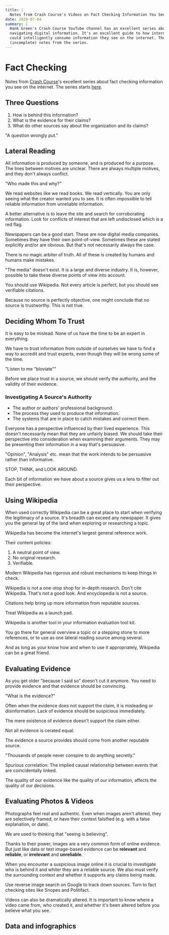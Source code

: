 ```yaml
---
title: |
  Notes from Crash Course's Videos on Fact Checking Information You See On The Internet
date: 2020-07-04
summary: |
  Hank Green's Crash Course YouTube channel has an excellent series about
  navigating digital information. It's an excellent guide to how internet users
  could intelligently consume information they see on the internet. These are my
  (incomplete) notes from the series.
---
```

# Fact Checking

Notes from [Crash Course]'s excellent
series about fact checking information you see on the internet. The series
starts [here](https://www.youtube.com/watch?v=pLlv2o6UfTU).

[Crash Course]: https://www.youtube.com/channel/UCX6b17PVsYBQ0ip5gyeme-Q

## Three Questions

1. How is behind this information?
2. What is the evidence for their claims?
3. What do other sources say about the organization and its claims?

"A question wrongly put."

## Lateral Reading

All information is produced by someone, and is produced for a purpose. The lines
between motives are unclear. There are always multiple motives, and they don't
always conflict.

"Who made this and why?"

We read websites like we read books. We read vertically. You are only seeing
what the creator wanted you to see. It is often impossible to tell reliable
information from unreliable information.

A better alternative is to leave the site and search for corroborating
information. Look for conflicts of interest that are left undisclosed which is a
red flag.

Newspapers can be a good start. These are now digital media companies. Sometimes
they have their own point-of-view. Sometimes these are stated explicitly and/or
are obvious. But that's not necessarily always the case.

There is no magic arbiter of truth. All of these is created by humans and humans
make mistakes.

"The media" doesn't exist. It is a large and diverse industry. It is, however,
possible to take these diverse points of view into account.

You should use Wikipedia. Not every article is perfect, but you should see
verifiable citations.

Because no source is perfectly objective, one might conclude that no source is
trustworthy. This is not true.

## Deciding Whom To Trust

It is easy to be mislead. None of us have the time to be an expert in
everything.

We have to trust information from outside of ourselves we have to find a way to
accredit and trust experts, even though they will be wrong some of the time.

"Listen to me "bloviate""

Before we place trust in a source, we should verify the authority, and the
validity of their evidence.

### Investigating A Source's Authority

* The author or authors' professional background.
* The process they used to produce that information.
* The systems that are in place to catch mistakes and correct them.

Everyone has a perspective influenced by their lived experience. This doesn't
necessarily mean that they are unfairly biased. We should take their perspective
into consideration when examining their arguments. They may be presenting their
information in a way that's persuasive.

"Opinion", "Analysis" etc. mean that the work intends to be persuasive rather
than informative.

STOP, THINK, and LOOK AROUND.

Each bit of information we have about a source gives us a lens to filter out
their perspective.

## Using Wikipedia

When used correctly Wikipedia can be a great place to start when verifying the
legitimacy of a source. It's breadth can exceed any newspaper. It gives you the
general lay of the land when exploring or researching a topic.

Wikipedia has become the internet's largest general reference work.

Their content policies:

1. A neutral point of view.
2. No original research.
3. Verifiable.

Modern Wikipedia has rigorous and robust mechanisms to keep things in check.

Wikipedia is not a one-stop shop for in-depth research. Don't cite Wikipedia.
That's not a good look. And encyclopedia is not a source.

Citations help bring up more information from reputable sources.

Treat Wikipedia as a launch pad.

Wikipedia is another tool in your information evaluation tool kit.

You go there for general overview a topic or a stepping stone to more
references, or to use as one lateral reading source among several.

And as long as your know how and when to use it appropriately, Wikipedia can be
a great friend.

## Evaluating Evidence

As you get older "because I said so" doesn't cut it anymore. You need to provide
evidence and that evidence should be convincing.

"What is the evidence?"

Often when the evidence does not support the claim, it is misleading or
disinformation. Lack of evidence should be suspicious immediately.

The mere existence of evidence doesn't support the claim either.

Not all evidence is cerated equal.

The evidence a source provides should come from another reputable source.

"Thousands of people never conspire to do anything secretly."

Spurious correlation: The implied causal relationship between events that are
coincidentally linked.

The quality of our evidence like the quality of our information, affects the
quality of our decisions.

## Evaluating Photos & Videos

Photographs feel real and authentic. Even when images aren't altered, they are
selectively framed, or have their context falsified (e.g. with a false
explanation, or date).

We are used to thinking that "seeing is believing".

Thanks to their power, images are a very common form of online evidence. But
just like data or text image-based evidence can be **relevant** and
**reliable**, or **irrelevant** and **unreliable**.

When you encounter a suspicious image online it is crucial to investigate who is
behind it and whiter they are a reliable source. We also must verify the
surrounding context and whether it supports any claims being made.

Use reverse image search on Google to track down sources. Turn to fact checking
sites like Snopes and Politifact.

Videos can also be dramatically altered. It is important to know where a video
came from, who created it, and whether it's been altered before you believe what
you see.

## Data and infographics





